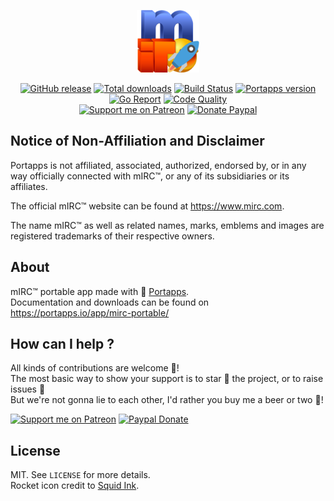 <p align="center"><a href="https://portapps.io/app/mirc-portable/" target="_blank"><img width="100" src="https://github.com/portapps/mirc-portable/blob/master/res/papp.png"></a></p>

<p align="center">
  <a href="https://portapps.io/app/mirc-portable/#download"><img src="https://img.shields.io/github/release/portapps/mirc-portable.svg?style=flat-square" alt="GitHub release"></a>
  <a href="https://portapps.io/app/mirc-portable/#download"><img src="https://img.shields.io/github/downloads/portapps/mirc-portable/total.svg?style=flat-square" alt="Total downloads"></a>
  <a href="https://travis-ci.com/portapps/mirc-portable"><img src="https://img.shields.io/travis/com/portapps/mirc-portable/master.svg?style=flat-square" alt="Build Status"></a>
  <a href="https://github.com/portapps/portapps"><img src="https://img.shields.io/badge/portapps-1.25.0-479fdb.svg?style=flat-square" alt="Portapps version"></a>
  <a href="https://goreportcard.com/report/github.com/portapps/mirc-portable"><img src="https://goreportcard.com/badge/github.com/portapps/mirc-portable?style=flat-square" alt="Go Report"></a>
  <a href="https://www.codacy.com/app/portapps/mirc-portable"><img src="https://img.shields.io/codacy/grade/122fbb671e054c21807a783c2a6537ec.svg?style=flat-square" alt="Code Quality"></a>
  <br /><a href="https://www.patreon.com/crazymax"><img src="https://img.shields.io/badge/donate-patreon-f96854.svg?logo=patreon&style=flat-square" alt="Support me on Patreon"></a>
  <a href="https://www.paypal.me/crazyws"><img src="https://img.shields.io/badge/donate-paypal-00457c.svg?logo=paypal&style=flat-square" alt="Donate Paypal"></a>
</p>

## Notice of Non-Affiliation and Disclaimer

Portapps is not affiliated, associated, authorized, endorsed by, or in any way officially connected with mIRC™, or any of its subsidiaries or its affiliates.

The official mIRC™ website can be found at https://www.mirc.com.

The name mIRC™ as well as related names, marks, emblems and images are registered trademarks of their respective owners.

## About

mIRC™ portable app made with 🚀 [Portapps](https://portapps.io).<br />
Documentation and downloads can be found on https://portapps.io/app/mirc-portable/

## How can I help ?

All kinds of contributions are welcome :raised_hands:!<br />
The most basic way to show your support is to star :star2: the project, or to raise issues :speech_balloon:<br />
But we're not gonna lie to each other, I'd rather you buy me a beer or two :beers:!

[![Support me on Patreon](https://portapps.io/img/patreon.png)](https://www.patreon.com/crazymax) 
[![Paypal Donate](https://portapps.io/img/paypal-donate.png)](https://www.paypal.me/crazyws)

## License

MIT. See `LICENSE` for more details.<br />
Rocket icon credit to [Squid Ink](http://thesquid.ink).
